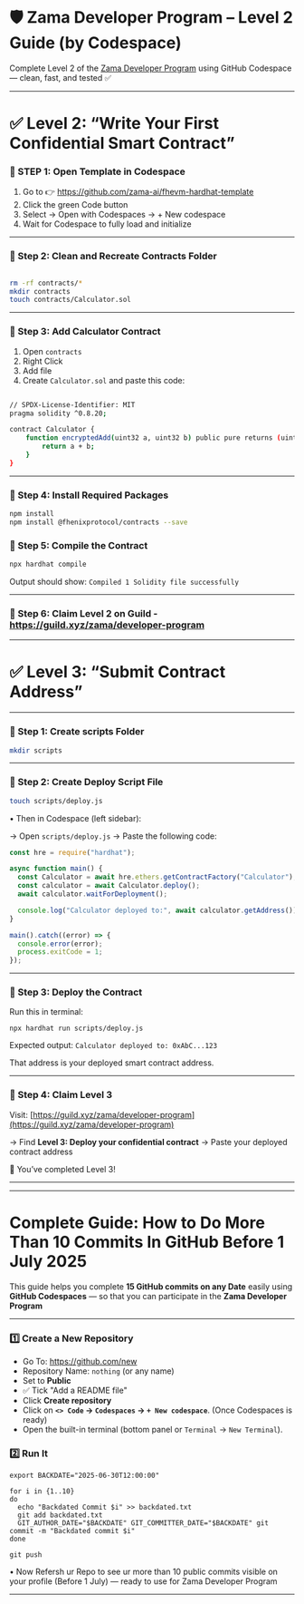 # 🛡️ Zama Developer Program – Level 2 Guide (by Codespace)

Complete Level 2 of the [Zama Developer Program](https://guild.xyz/zama/developer-program) using GitHub Codespace — clean, fast, and tested ✅

---

# ✅ Level 2: “Write Your First Confidential Smart Contract”

### 🔹 STEP 1: Open Template in Codespace
1. Go to 👉 https://github.com/zama-ai/fhevm-hardhat-template
2. Click the green Code button
3. Select → Open with Codespaces → + New codespace
4. Wait for Codespace to fully load and initialize

---

### 🔹 Step 2: Clean and Recreate Contracts Folder
```bash

rm -rf contracts/*
mkdir contracts
touch contracts/Calculator.sol
```
---

### 🔹 Step 3: Add Calculator Contract

1. Open ```contracts``` 
2. Right Click 
3. Add file
4. Create ```Calculator.sol``` and paste this code:
```bash

// SPDX-License-Identifier: MIT
pragma solidity ^0.8.20;

contract Calculator {
    function encryptedAdd(uint32 a, uint32 b) public pure returns (uint32) {
        return a + b;
    }
}
```

---

### 🔹 Step 4: Install Required Packages
```bash
npm install
npm install @fhenixprotocol/contracts --save
```

### 🔹 Step 5: Compile the Contract
```bash
npx hardhat compile
```

Output should show:  ```Compiled 1 Solidity file successfully```

---
### 🔹 Step 6: Claim Level 2 on Guild - https://guild.xyz/zama/developer-program  

---

# ✅ Level 3: “Submit Contract Address”

---

### 🔹 Step 1: Create scripts Folder

```bash
mkdir scripts
````

---

### 🔹 Step 2: Create Deploy Script File

```bash
touch scripts/deploy.js
```

• Then in Codespace (left sidebar):

→ Open `scripts/deploy.js`
→ Paste the following code:

```javascript
const hre = require("hardhat");

async function main() {
  const Calculator = await hre.ethers.getContractFactory("Calculator");
  const calculator = await Calculator.deploy();
  await calculator.waitForDeployment();

  console.log("Calculator deployed to:", await calculator.getAddress());
}

main().catch((error) => {
  console.error(error);
  process.exitCode = 1;
});
```

---

### 🔹 Step 3: Deploy the Contract

Run this in terminal:

```
npx hardhat run scripts/deploy.js
```

Expected output: ``` Calculator deployed to: 0xAbC...123 ```

That address is your deployed smart contract address.

---

### 🔹 Step 4: Claim Level 3

Visit:
[https://guild.xyz/zama/developer-program](https://guild.xyz/zama/developer-program)

→ Find **Level 3: Deploy your confidential contract**
→ Paste your deployed contract address

🎉 You’ve completed Level 3!

---

---

# Complete Guide: How to Do More Than 10 Commits In GitHub Before 1 July 2025

This guide helps you complete **15 GitHub commits on any Date** easily using **GitHub Codespaces** — so that you can participate in the **Zama Developer Program**

---

### 1️⃣ Create a New Repository

- Go To: https://github.com/new 
- Repository Name: `nothing` (or any name)  
- Set to **Public**  
- ✅ Tick "Add a README file"  
- Click **Create repository**
- Click on **`<> Code` → `Codespaces` → `+ New codespace`**. (Once Codespaces is ready)
- Open the built-in terminal (bottom panel or `Terminal` → `New Terminal`).

### 2️⃣ Run It
```
export BACKDATE="2025-06-30T12:00:00"

for i in {1..10}
do
  echo "Backdated Commit $i" >> backdated.txt
  git add backdated.txt
  GIT_AUTHOR_DATE="$BACKDATE" GIT_COMMITTER_DATE="$BACKDATE" git commit -m "Backdated commit $i"
done
```
```
git push
```

• Now Refersh ur Repo to see ur more than 10 public commits visible on your profile (Before 1 July) — ready to use for Zama Developer Program

---
